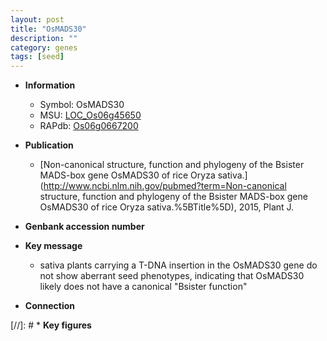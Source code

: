 ```yaml
---
layout: post
title: "OsMADS30"
description: ""
category: genes
tags: [seed]
---
```


* **Information**  
    + Symbol: OsMADS30  
    + MSU: [LOC_Os06g45650](http://rice.plantbiology.msu.edu/cgi-bin/ORF_infopage.cgi?orf=LOC_Os06g45650)  
    + RAPdb: [Os06g0667200](http://rapdb.dna.affrc.go.jp/viewer/gbrowse_details/irgsp1?name=Os06g0667200)  

* **Publication**  
    + [Non-canonical structure, function and phylogeny of the Bsister MADS-box gene OsMADS30 of rice Oryza sativa.](http://www.ncbi.nlm.nih.gov/pubmed?term=Non-canonical structure, function and phylogeny of the Bsister MADS-box gene OsMADS30 of rice Oryza sativa.%5BTitle%5D), 2015, Plant J.

* **Genbank accession number**  

* **Key message**  
    + sativa plants carrying a T-DNA insertion in the OsMADS30 gene do not show aberrant seed phenotypes, indicating that OsMADS30 likely does not have a canonical &quot;Bsister function&quot;

* **Connection**  

[//]: # * **Key figures**  


